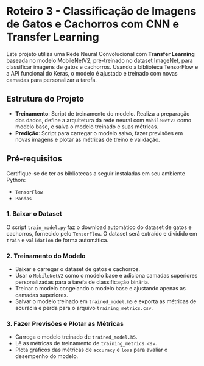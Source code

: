 # Roteiro 3 - Classificação de Imagens de Gatos e Cachorros com CNN e Transfer Learning

Este projeto utiliza uma Rede Neural Convolucional com **Transfer Learning** baseada no modelo MobileNetV2, pré-treinado no dataset ImageNet, para classificar imagens de gatos e cachorros. Usando a biblioteca TensorFlow e a API funcional do Keras, o modelo é ajustado e treinado com novas camadas para personalizar a tarefa.

## Estrutura do Projeto

- **Treinamento**: Script de treinamento do modelo. Realiza a preparação dos dados, define a arquitetura da rede neural com `MobileNetV2` como modelo base, e salva o modelo treinado e suas métricas.
- **Predição**: Script para carregar o modelo salvo, fazer previsões em novas imagens e plotar as métricas de treino e validação.

## Pré-requisitos

Certifique-se de ter as bibliotecas a seguir instaladas em seu ambiente Python:

- `TensorFlow`
- `Pandas`

### 1. Baixar o Dataset

O script `train_model.py` faz o download automático do dataset de gatos e cachorros, fornecido pelo `TensorFlow`. O dataset será extraído e dividido em `train` e `validation` de forma automática.

### 2. Treinamento do Modelo

- Baixar e carregar o dataset de gatos e cachorros.
- Usar o `MobileNetV2` como o modelo base e adiciona camadas superiores personalizadas para a tarefa de classificação binária.
- Treinar o modelo congelando o modelo base e ajustando apenas as camadas superiores.
- Salvar o modelo treinado em `trained_model.h5` e exporta as métricas de acurácia e perda para o arquivo `training_metrics.csv`.

### 3. Fazer Previsões e Plotar as Métricas

- Carrega o modelo treinado de `trained_model.h5`.
- Lê as métricas de treinamento de `training_metrics.csv`.
- Plota gráficos das métricas de `accuracy` e `loss` para avaliar o desempenho do modelo.
